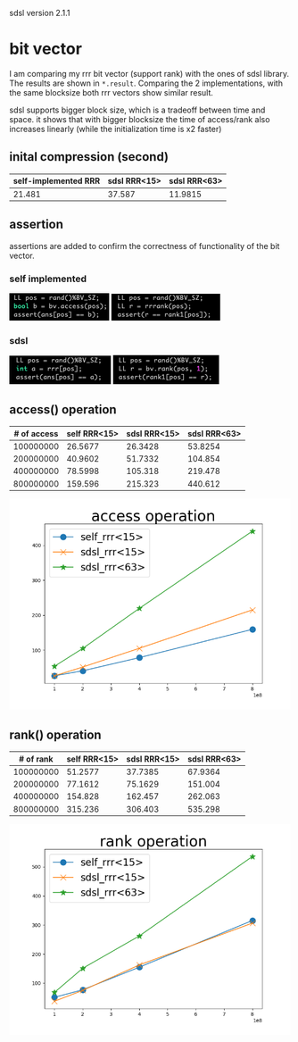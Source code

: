sdsl version 2.1.1

# bit vector

I am comparing my rrr bit vector (support rank) with the ones of sdsl library. The results are shown in `*.result`. Comparing the 2 implementations, with the same blocksize both rrr vectors show similar result.

sdsl supports bigger block size, which is a tradeoff between time and space. it shows that with bigger blocksize the time of access/rank also increases linearly (while the initialization time is x2 faster)

## inital compression (second)

| self-implemented RRR | sdsl RRR<15> | sdsl RRR<63> |
|----------------------|--------------|--------------|
| 21.481               | 37.587       | 11.9815      |

## assertion

assertions are added to confirm the correctness of functionality of the bit vector.

### self implemented

![](https://raw.githubusercontent.com/eopXD/SuccinctDS/master/test/comparison/img/self%20assert%20access.png?token=ACE22Y2I7TZ2N7SHAWV4SBC5H4UI2)
![](https://raw.githubusercontent.com/eopXD/SuccinctDS/master/test/comparison/img/sdsl%20assert%20rank.png?token=ACE22Y6SDVH2PPAPVTDEZBS5H4ULU)

### sdsl

![](https://raw.githubusercontent.com/eopXD/SuccinctDS/master/test/comparison/img/sdsl%20assert%20access.png?token=ACE22Y3ZNGARUMFOWDXAUJC5H4UOC)
![](https://raw.githubusercontent.com/eopXD/SuccinctDS/master/test/comparison/img/self%20assert%20rank.png?token=ACE22YYYS7IWR2H2J4CEUKK5H4UQO)


## access() operation

| # of access | self RRR<15> | sdsl RRR<15> | sdsl RRR<63> |
|-------------|----------------------|--------------|--------------|
| 100000000   | 26.5677              | 26.3428      | 53.8254      |
| 200000000   | 40.9602              | 51.7332      | 104.854      |
| 400000000   | 78.5998              | 105.318      | 219.478      |
| 800000000   | 159.596              | 215.323      | 440.612      |

![](https://raw.githubusercontent.com/eopXD/SuccinctDS/master/test/comparison/img/access%20operation.png?token=ACE22Y47EBMUGXH7VENWVZS5H4UVM)

## rank() operation

| # of rank   | self RRR<15> | sdsl RRR<15> | sdsl RRR<63> |
|-------------|----------------------|--------------|--------------|
| 100000000   | 51.2577              | 37.7385      | 67.9364      |
| 200000000   | 77.1612              | 75.1629      | 151.004      |
| 400000000   | 154.828              | 162.457      | 262.063      |
| 800000000   | 315.236              | 306.403      | 535.298      |

![](https://raw.githubusercontent.com/eopXD/SuccinctDS/master/test/comparison/img/rank%20operation.png?token=ACE22Y3GO76GBK3BFBEPXUS5H4UW4)
